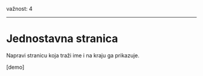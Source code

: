 važnost: 4

---

# Jednostavna stranica

Napravi stranicu koja traži ime i na kraju ga prikazuje.

[demo]
